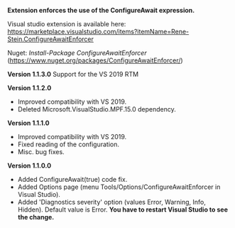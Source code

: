 **Extension enforces the use of the ConfigureAwait expression.**

Visual studio extension is available here: https://marketplace.visualstudio.com/items?itemName=Rene-Stein.ConfigureAwaitEnforcer


Nuget:  _Install-Package ConfigureAwaitEnforcer_
(https://www.nuget.org/packages/ConfigureAwaitEnforcer/)

**Version 1.1.3.0**
Support for the VS 2019 RTM

**Version 1.1.2.0**
- Improved compatibility with VS 2019.
- Deleted Microsoft.VisualStudio.MPF.15.0 dependency.

**Version 1.1.1.0**
- Improved compatibility with VS 2019.
- Fixed reading of the configuration.
- Misc. bug fixes.

**Version 1.1.0.0**
- Added ConfigureAwait(true) code fix.
- Added Options page (menu Tools/Options/ConfigureAwaitEnforcer in Visual Studio).
- Added 'Diagnostics severity' option  (values Error, Warning, Info, Hidden). Default value is Error. **You have to restart Visual Studio to see the change.**

